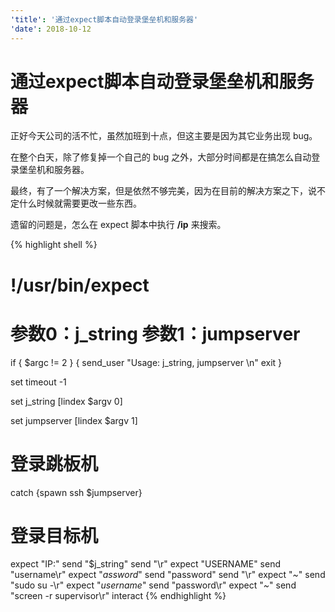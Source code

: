 ```yaml
---
'title': '通过expect脚本自动登录堡垒机和服务器'
'date': 2018-10-12
---
```

# 通过expect脚本自动登录堡垒机和服务器

正好今天公司的活不忙，虽然加班到十点，但这主要是因为其它业务出现 bug。

在整个白天，除了修复掉一个自己的 bug 之外，大部分时间都是在搞怎么自动登录堡垒机和服务器。

最终，有了一个解决方案，但是依然不够完美，因为在目前的解决方案之下，说不定什么时候就需要更改一些东西。

遗留的问题是，怎么在 expect 脚本中执行 **/ip** 来搜索。

{% highlight shell %}
# !/usr/bin/expect
# 参数0：j\_string  参数1：jumpserver

if { $argc != 2 } {
	send_user "Usage:  j_string, jumpserver \n"
	exit
}

set timeout -1


set j\_string [lindex $argv 0]

set jumpserver [lindex $argv 1]

# 登录跳板机
catch {spawn ssh $jumpserver}

# 登录目标机
expect "IP:"
send "$j\_string"
send "\r"
expect "USERNAME"
send "username\r"
expect "*assword*"
send "password"
send "\r"
expect "*\~*"
send "sudo su -\r"
expect "*username*"
send "password\r"
expect "*\~*"
send "screen -r supervisor\r"
interact
{% endhighlight %}